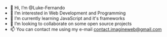 - 👋 Hi, I’m @Luke-Fernando
- 👀 I’m interested in Web Development and Programming
- 🌱 I’m currently learning JavaScript and it's frameworks
- 💞️ I’m looking to collaborate on some open source projects
- 📫 You can contact me using my e-mail contact.imagineweb@gmail.com

<!---
Luke-Fernando is a ✨ special ✨ repository because its `README.md` (this file) appears on your GitHub profile.
You can click the Preview link to take a look at your changes.
--->

